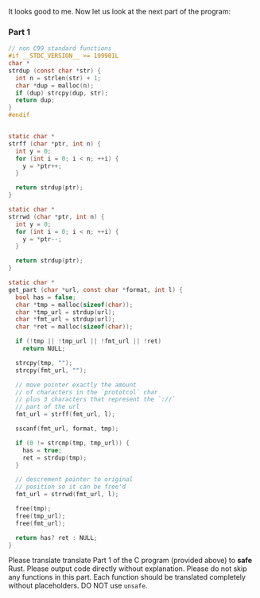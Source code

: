 
It looks good to me. Now let us look at the next part of the program:

### Part 1

```c
// non C99 standard functions
#if __STDC_VERSION__ >= 199901L
char *
strdup (const char *str) {
  int n = strlen(str) + 1;
  char *dup = malloc(n);
  if (dup) strcpy(dup, str);
  return dup;
}
#endif


static char *
strff (char *ptr, int n) {
  int y = 0;
  for (int i = 0; i < n; ++i) {
    y = *ptr++;
  }

  return strdup(ptr);
}

static char *
strrwd (char *ptr, int n) {
  int y = 0;
  for (int i = 0; i < n; ++i) {
    y = *ptr--;
  }

  return strdup(ptr);
}

static char *
get_part (char *url, const char *format, int l) {
  bool has = false;
  char *tmp = malloc(sizeof(char));
  char *tmp_url = strdup(url);
  char *fmt_url = strdup(url);
  char *ret = malloc(sizeof(char));

  if (!tmp || !tmp_url || !fmt_url || !ret)
    return NULL;

  strcpy(tmp, "");
  strcpy(fmt_url, "");

  // move pointer exactly the amount
  // of characters in the `prototcol` char
  // plus 3 characters that represent the `://`
  // part of the url
  fmt_url = strff(fmt_url, l);

  sscanf(fmt_url, format, tmp);

  if (0 != strcmp(tmp, tmp_url)) {
    has = true;
    ret = strdup(tmp);
  }

  // descrement pointer to original
  // position so it can be free'd
  fmt_url = strrwd(fmt_url, l);

  free(tmp);
  free(tmp_url);
  free(fmt_url);

  return has? ret : NULL;
}
```

Please translate translate Part 1 of the C program (provided above) to **safe** Rust. Please output code directly without explanation. Please do not skip any functions in this part. Each function should be translated completely without placeholders. DO NOT use `unsafe`.

